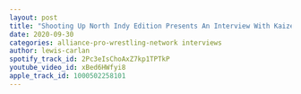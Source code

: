 ```yaml
---
layout: post
title: "Shooting Up North Indy Edition Presents An Interview With Kaizen Pro Wrestling's Covey Christ"
date: 2020-09-30
categories: alliance-pro-wrestling-network interviews
author: lewis-carlan
spotify_track_id: 2Pc3eIsChoAxZ7kp1TPTkP
youtube_video_id: xBed6HWfyi8
apple_track_id: 1000502258101
---
```

